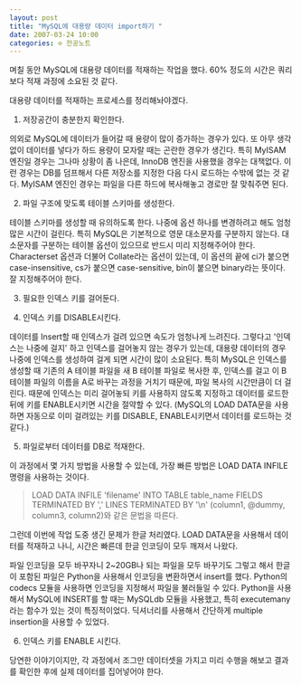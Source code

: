 ```yaml
---
layout: post
title: "MySQL에 대용량 데이터 import하기 "
date: 2007-03-24 10:00
categories: ⊙ 전공노트
---
```


며칠 동안 MySQL에 대용량 데이터를 적재하는 작업을 했다.
60% 정도의 시간은 쿼리보다 적재 과정에 소요된 것 같다.

대용량 데이터를 적재하는 프로세스를 정리해놔야겠다.

1. 저장공간이 충분한지 확인한다.

의외로 MySQL에 데이터가 들어갈 때 용량이 많이 증가하는 경우가 있다.
또 아무 생각 없이 데이터를 넣다가 하드 용량이 모자랄 때는 곤란한 경우가 생긴다.
특히 MyISAM 엔진일 경우는 그나마 상황이 좀 나은데, InnoDB 엔진을 사용했을 경우는 대책없다.
이런 경우는 DB를 덤프해서 다른 저장소를 지정한 다음 다시 로드하는 수밖에 없는 것 같다.
MyISAM 엔진인 경우는 파일을 다른 하드에 복사해놓고 경로만 잘 맞춰주면 된다.

2. 파일 구조에 맞도록 테이블 스키마를 생성한다.

테이블 스키마를 생성할 때 유의하도록 한다. 나중에 옵션 하나를 변경하려고 해도 엄청 많은 시간이 걸린다.
특히 MySQL은 기본적으로 영문 대소문자를 구분하지 않는다. 대소문자를 구분하는 테이블 옵션이 있으므로 반드시 미리 지정해주어야 한다. Characterset 옵션과 더불어 Collate라는 옵션이 있는데, 이 옵션의 끝에 ci가 붙으면 case-insensitive, cs가 붙으면 case-sensitive, bin이 붙으면 binary라는 뜻이다. 잘 지정해주어야 한다.

3. 필요한 인덱스 키를 걸어둔다.

4. 인덱스 키를 DISABLE시킨다.

데이터를 Insert할 때 인덱스가 걸려 있으면 속도가 엄청나게 느려진다.
그렇다고 '인덱스는 나중에 걸지' 하고 인덱스를 걸어놓지 않는 경우가 있는데,
대용량 데이터의 경우 나중에 인덱스를 생성하여 걸게 되면 시간이 많이 소요된다.
특히 MySQL은 인덱스를 생성할 때 기존의 A 테이블 파일을 새 B 테이블 파일로 복사한 후, 인덱스를 걸고 이 B 테이블 파일의 이름을 A로 바꾸는 과정을 거치기 때문에, 파일 복사의 시간만큼이 더 걸린다.
때문에 인덱스는 미리 걸어놓되 키를 사용하지 않도록 지정하고 데이터를 로드한 뒤에 키를 ENABLE시키면 시간을 절약할 수 있다. (MySQL의 LOAD DATA문을 사용하면 자동으로 이미 걸려있는 키를 DISABLE, ENABLE시키면서 데이터를 로드하는 것 같다.)

5. 파일로부터 데이터를 DB로 적재한다.

이 과정에서 몇 가지 방법을 사용할 수 있는데, 가장 빠른 방법은 LOAD DATA INFILE 명령을 사용하는 것이다.
> LOAD DATA INFILE 'filename'
INTO TABLE table_name
FIELDS TERMINATED BY ','
LINES TERMINATED BY '\n'
(column1, @dummy, column3, column2)와 같은 문법을 따른다.

그런데 이번에 작업 도중 생긴 문제가 한글 처리였다. LOAD DATA문을 사용해서 데이터를 적재하고 나니, 시간은 빠른데 한글 인코딩이 모두 깨져서 나왔다. 

파일 인코딩을 모두 바꾸자니 2~20GB나 되는 파일을 모두 바꾸기도 그렇고 해서 한글이 포함된 파일은 Python을 사용해서 인코딩을 변환하면서 insert를 했다. Python의 codecs 모듈을 사용하면 인코딩을 지정해서 파일을 불러들일 수 있다. Python을 사용해서 MySQL에 INSERT를 할 때는 MySQLdb 모듈을 사용했고, 특히 executemany라는 함수가 있는 것이 특징적이었다. 딕셔너리를 사용해서 간단하게 multiple insertion을 사용할 수 있었다.

6. 인덱스 키를 ENABLE 시킨다.



당연한 이야기이지만, 각 과정에서 조그만 데이터셋을 가지고 미리 수행을 해보고 결과를 확인한 후에 실제 데이터를 집어넣어야 한다.

       
